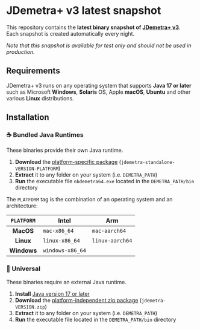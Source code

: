 # JDemetra+ v3 latest snapshot

This repository contains the **latest binary snapshot of [JDemetra+ v3](https://github.com/jdemetra/jd3-main)**.  
Each snapshot is created automatically every night.

_Note that this snapshot is available for test only and should not be used in production._

## Requirements

JDemetra+ v3 runs on any operating system that supports **Java 17 or later** such as Microsoft **Windows**, **Solaris** OS, Apple **macOS**, **Ubuntu** and other various **Linux** distributions.

## Installation

### ☕️ Bundled Java Runtimes

These binaries provide their own Java runtime.

1. **Download** the [platform-specific package](https://github.com/nbbrd/jdemetra-app-snapshot/releases) (`jdemetra-standalone-VERSION-PLATFORM`)
2. **Extract** it to any folder on your system (i.e. `DEMETRA_PATH`)
3. **Run** the executable file `nbdemetra64.exe` located in the `DEMETRA_PATH/bin` directory

The `PLATFORM` tag is the combination of an operating system and an architecture:

| `PLATFORM`  | Intel            | Arm             |
|:-----------:|------------------|-----------------|
|  **MacOS**  | `mac-x86_64`     | `mac-aarch64`   |
|  **Linux**  | `linux-x86_64`   | `linux-aarch64` |
| **Windows** | `windows-x86_64` |                 |

### 🌟 Universal

These binaries require an external Java runtime.

1. **Install** [Java version 17 or later](https://whichjdk.com/)
2. **Download** the [platform-independent zip package](https://github.com/nbbrd/jdemetra-app-snapshot/releases) (`jdemetra-VERSION.zip`)
3. **Extract** it to any folder on your system (i.e. `DEMETRA_PATH`)
4. **Run** the executable file located in the `DEMETRA_PATH/bin` directory
